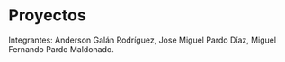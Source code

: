 # Proyectos
Integrantes: Anderson Galán Rodríguez,
             Jose Miguel Pardo Díaz,
             Miguel Fernando Pardo Maldonado.
